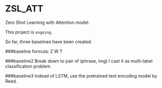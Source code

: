 # ZSL_ATT

Zero Shot Learning with Attention model. 

This project is `ongoing`. 

So far, three baselines have been created. 

###baseline 
formula:  Z W T

###baseline2
Break down to pair of (phrase, img) 
I cast it as multi-label classification problem

###baseline3
Indead of LSTM, use the pretrained text encoding model by Reed. 

